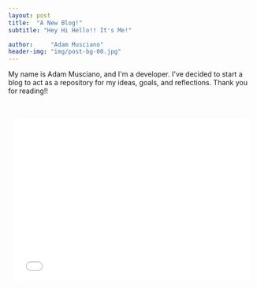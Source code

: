 ```yaml
---
layout: post
title:  "A New Blog!"
subtitle: "Hey Hi Hello!! It's Me!"

author:     "Adam Musciano"
header-img: "img/post-bg-00.jpg"
---
```


My name is Adam Musciano, and I'm a developer. I've decided to start a blog to act as a repository for my ideas,
goals, and reflections. Thank you for reading!!

<br>
<br>

<div style="text-align:center;">
    <iframe src="//giphy.com/embed/3o7TKnqKj5vE0kC0ik?html5=true" width="480" height="330" frameBorder="0" class="giphy-embed" allowFullScreen></iframe>
</div>
